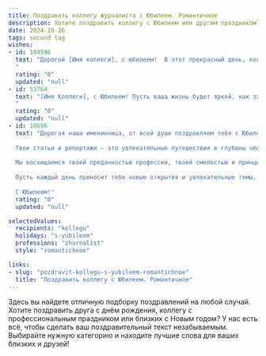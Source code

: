 ```yaml
---
title: Поздравить коллегу журналиста с Юбилеем. Романтичное
description: Хотите поздравить коллегу с Юбилеем или другим праздником? Наш ИИ создаст незабываемое поздравление, а вы обязательно выделитесь среди других.  
date: 2024-10-26
tags: second tag
wishes:
- id: 104596
  text: "Дорогой [Имя коллеги], с юбилеем!  В этот прекрасный день, когда хочется взлететь над суетой и окунуться в мир чувств, позвольте мне, от всего сердца, поздравить Вас! Ваша профессия журналиста – это  постоянный поиск истины,  ярких красок жизни,  волнующих историй.  И как точно Вы, подобно талантливому писателю,  создаете  свои неповторимые  сюжеты! Пусть  каждая  Ваша строка будет  наполнена  искренностью,  любовью и вдохновением.  Желаю Вам  много  ярких  моментов,  безграничного  счастья и  неиссякаемого  источника  творческой  энергии!
  "
  rating: "0"
  updated: "null"
- id: 53764
  text: "[Имя Коллеги], с Юбилеем! Пусть ваша жизнь будет яркой, как захватывающая новость, и полной блестящих идей, как  отточенный текст.  Пусть ваша душа всегда стремится к правде,  а сердце бьётся  в ритме  увлекательных историй. Счастья, любви и вдохновения!
  "
  rating: "0"
  updated: "null"
- id: 10696
  text: "Дорогая наша именинница, от всей души поздравляем тебя с Юбилеем! Сегодня мы отмечаем не только твою круглую дату, но и твой талант, неутомимую жажду знаний и любовь к профессии журналиста.
  
  Твои статьи и репортажи — это увлекательные путешествия в глубины человеческих историй и событий. Ты умеешь найти слова, которые трогают сердца и заставляют задуматься о важном. Твоя работа вдохновляет и побуждает нас к действию, делая мир лучше и интереснее.
  
  Мы восхищаемся твоей преданностью профессии, твоей смелостью и принципиальностью. И хоть журналистика не терпит сантиментов, сегодня мы позволим себе выразить всю нашу любовь и уважение к тебе.
  
  Пусть каждый день приносит тебе новые открытия и увлекательные темы, пусть твое перо всегда будет острым и правдивым, а твоя журналистская звезда сияет все ярче.
  
  С Юбилеем!"
  rating: "0"
  updated: "null"

selectedValues:
  recipients: "kollegu"
  holidays: "s-yubileem"
  professions: "zhurnalist"
  style: "romantichnoe"

links:
- slug: "pozdravit-kollegu-s-yubileem-romantichnoe"
  title: "Поздравить коллегу с Юбилеем. Романтичное"
---
```


Здесь вы найдете отличную подборку поздравлений на любой случай.
Хотите поздравить друга с днём рождения, коллегу с профессиональным праздником или близких с Новым годом? У нас есть всё, чтобы сделать ваш поздравительный текст незабываемым. Выбирайте нужную категорию и находите лучшие слова для ваших близких и друзей!
